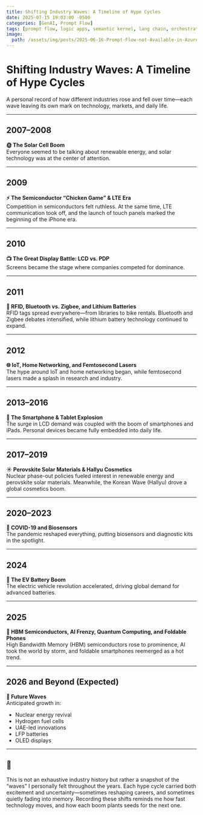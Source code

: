 ```yaml
---
title: Shifting Industry Waves: A Timeline of Hype Cycles
date: 2025-07-15 19:03:00 -0500
categories: [GenAI, Prompt Flow]
tags: [prompt flow, logic apps, semantic kernel, lang chain, orchestration]
image:
  path: /assets/img/posts/2025-06-16-Prompt-Flow-not-Available-in-Azure-AI-Foundry-Projects.png
---
```


# Shifting Industry Waves: A Timeline of Hype Cycles

A personal record of how different industries rose and fell over time—each wave leaving its own mark on technology, markets, and daily life.

---

## 2007–2008
**🌞 The Solar Cell Boom**  
Everyone seemed to be talking about renewable energy, and solar technology was at the center of attention.

---

## 2009
**⚡ The Semiconductor “Chicken Game” & LTE Era**  
Competition in semiconductors felt ruthless. At the same time, LTE communication took off, and the launch of touch panels marked the beginning of the iPhone era.

---

## 2010
**📺 The Great Display Battle: LCD vs. PDP**  
Screens became the stage where companies competed for dominance.

---

## 2011
**🔗 RFID, Bluetooth vs. Zigbee, and Lithium Batteries**  
RFID tags spread everywhere—from libraries to bike rentals. Bluetooth and Zigbee debates intensified, while lithium battery technology continued to expand.

---

## 2012
**🌐 IoT, Home Networking, and Femtosecond Lasers**  
The hype around IoT and home networking began, while femtosecond lasers made a splash in research and industry.

---

## 2013–2016
**📱 The Smartphone & Tablet Explosion**  
The surge in LCD demand was coupled with the boom of smartphones and iPads. Personal devices became fully embedded into daily life.

---

## 2017–2019
**☀️ Perovskite Solar Materials & Hallyu Cosmetics**  
Nuclear phase-out policies fueled interest in renewable energy and perovskite solar materials. Meanwhile, the Korean Wave (Hallyu) drove a global cosmetics boom.

---

## 2020–2023
**🦠 COVID-19 and Biosensors**  
The pandemic reshaped everything, putting biosensors and diagnostic kits in the spotlight.

---

## 2024
**🚗 The EV Battery Boom**  
The electric vehicle revolution accelerated, driving global demand for advanced batteries.

---

## 2025
**🧠 HBM Semiconductors, AI Frenzy, Quantum Computing, and Foldable Phones**  
High Bandwidth Memory (HBM) semiconductors rose to prominence, AI took the world by storm, and foldable smartphones reemerged as a hot trend.

---

## 2026 and Beyond (Expected)
**🔮 Future Waves**  
Anticipated growth in:  
- Nuclear energy revival  
- Hydrogen fuel cells   
- UAE-led innovations  
- LFP batteries  
- OLED displays  
---


## 📌 
This is not an exhaustive industry history but rather a snapshot of the “waves” I personally felt throughout the years. Each hype cycle carried both excitement and uncertainty—sometimes reshaping careers, and sometimes quietly fading into memory. Recording these shifts reminds me how fast technology moves, and how each boom plants seeds for the next one.